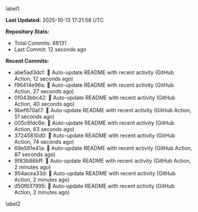 
label1 
<!-- ACTIVITY_START -->
**Last Updated:** 2025-10-13 17:21:58 UTC

**Repository Stats:**
- Total Commits: 88131
- Last Commit: 12 seconds ago

**Recent Commits:**
- abe5ad3dcf: 🤖 Auto-update README with recent activity (GitHub Action, 12 seconds ago)
- f96414e96a: 🤖 Auto-update README with recent activity (GitHub Action, 27 seconds ago)
- 0f043bbc42: 🤖 Auto-update README with recent activity (GitHub Action, 40 seconds ago)
- 9bef670af7: 🤖 Auto-update README with recent activity (GitHub Action, 51 seconds ago)
- 005c6fdc6e: 🤖 Auto-update README with recent activity (GitHub Action, 63 seconds ago)
- 37245810d0: 🤖 Auto-update README with recent activity (GitHub Action, 74 seconds ago)
- 69e561e41a: 🤖 Auto-update README with recent activity (GitHub Action, 87 seconds ago)
- 9f83b86bff: 🤖 Auto-update README with recent activity (GitHub Action, 2 minutes ago)
- 954acea33d: 🤖 Auto-update README with recent activity (GitHub Action, 2 minutes ago)
- d50f637995: 🤖 Auto-update README with recent activity (GitHub Action, 2 minutes ago)
<!-- ACTIVITY_END -->

label2
